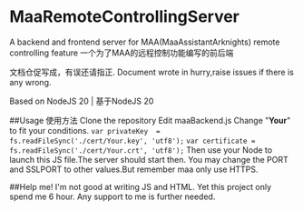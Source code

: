 # MaaRemoteControllingServer
A backend and frontend server for MAA(MaaAssistantArknights) remote controlling feature
一个为了MAA的远程控制功能编写的前后端

文档仓促写成，有误还请指正.
Document wrote in hurry,raise issues if there is any wrong.

Based on NodeJS 20 | 基于NodeJS 20

##Usage 使用方法
Clone the repository
Edit maaBackend.js
Change "**Your**" to fit your conditions.
`var privateKey  = fs.readFileSync('./cert/Your.key', 'utf8');`
`var certificate = fs.readFileSync('./cert/Your.crt', 'utf8');`
Then use your Node to launch this JS file.The server should start then.
You may change the PORT and SSLPORT to other values.But remember maa only use HTTPS.

##Help me!
I'm not good at writing JS and HTML.
Yet this project only spend me 6 hour.
Any support to me is further needed.
